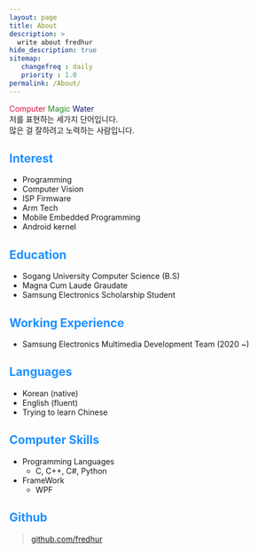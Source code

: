 ```yaml
---
layout: page
title: About
description: >
  write about fredhur
hide_description: true
sitemap: 
   changefreq : daily
   priority : 1.0
permalink: /About/
---
```


<font color="Crimson">Computer </font> <font color="ForestGreen">Magic </font><font color="MidnightBlue">Water </font> <br>
저를 표현하는 세가지 단어입니다. <br>많은 걸 잘하려고 노력하는 사람입니다.

## <font color="dodgerblue">Interest</font>

+ Programming
+ Computer Vision
+ ISP Firmware
+ Arm Tech
+ Mobile Embedded Programming
+ Android kernel

## <font color="dodgerblue">Education</font>
+ Sogang University Computer Science (B.S)
+ Magna Cum Laude Graudate
+ Samsung Electronics Scholarship Student


## <font color="dodgerblue">Working Experience</font>
+ Samsung Electronics Multimedia Development Team (2020 ~)

## <font color="dodgerblue">Languages</font>
+ Korean (native)
+ English (fluent)
+ Trying to learn Chinese

## <font color="dodgerblue">Computer Skills</font>
- Programming Languages
   - C, C++, C#, Python
- FrameWork
   - WPF 

## <font color="dodgerblue">Github</font>

> [github.com/fredhur](https://github.com/fredhur)



